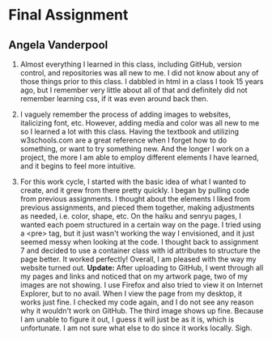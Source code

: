 # Final Assignment
## Angela Vanderpool

1. Almost everything I learned in this class, including GitHub, version control, and repositories was all new to me. I did not know about any of those things prior to this class. I dabbled in html in a class I took 15 years ago, but I remember very little about all of that and definitely did not remember learning css, if it was even around back then.

2. I vaguely remember the process of adding images to websites, italicizing font, etc. However, adding media and color was all new to me so I learned a lot with this class. Having the textbook and utilizing w3schools.com are a great reference when I forget how to do something, or want to try something new. And the longer I work on a project, the more I am able to employ different elements I have learned, and it begins to feel more intuitive.

3. For this work cycle, I started with the basic idea of what I wanted to create, and it grew from there pretty quickly. I began by pulling code from previous assignments. I thought about the elements I liked from previous assignments, and pieced them together, making adjustments as needed, i.e. color, shape, etc. On the haiku and senryu pages, I wanted each poem structured in a certain way on the page. I tried using a \<pre\> tag, but it just wasn't working the way I envisioned, and it just seemed messy when looking at the code. I thought back to assignment 7 and decided to use a container class with id attributes to structure the page better. It worked perfectly! Overall, I am pleased with the way my website turned out.
**Update:** After uploading to GitHub, I went through all my pages and links and noticed that on my artwork page, two of my images are not showing. I use Firefox and also tried to view it on Internet Explorer, but to no avail. When I view the page from my desktop, it works just fine. I checked my code again, and I do not see any reason why it wouldn't work on GitHub. The third image shows up fine. Because I am unable to figure it out, I guess it will just be as it is, which is unfortunate. I am not sure what else to do since it works locally. Sigh.
